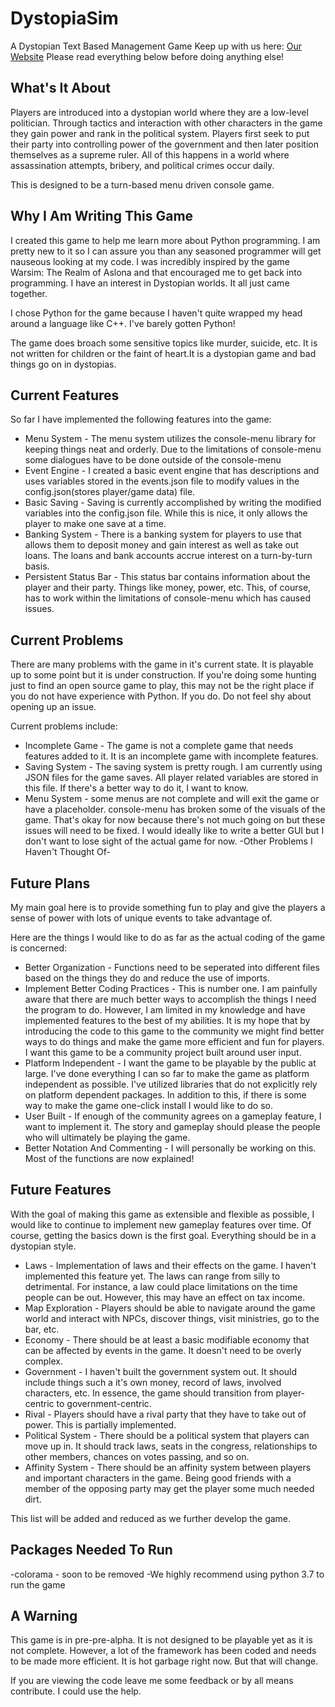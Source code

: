 # DystopiaSim
A Dystopian Text Based Management Game
Keep up with us here: [Our Website](https://wredbeard.wixsite.com/website/blog)
Please read everything below before doing anything else!

## What's It About
Players are introduced into a dystopian world where they are a low-level politician. Through tactics and interaction with other characters in the game they gain power and rank in the political system. Players first seek to put their party into controlling power of the government and then later position themselves as a supreme ruler. All of this happens in a world where assassination attempts, bribery, and political crimes occur daily.

This is designed to be a turn-based menu driven console game.

## Why I Am Writing This Game
I created this game to help me learn more about Python programming. I am pretty new to it so I can assure you than any seasoned programmer will get nauseous looking at my code. I was incredibly inspired by the game Warsim: The Realm of Aslona and that encouraged me to get back into programming. I have an interest in Dystopian worlds. It all just came together.

I chose Python for the game because I haven't quite wrapped my head around a language like C++. I've barely gotten Python!

The game does broach some sensitive topics like murder, suicide, etc. It is not written for children or the faint of heart.It is a dystopian game and bad things go on in dystopias.

## Current Features
So far I have implemented the following features into the game:

- Menu System - The menu system utilizes the console-menu library for keeping things neat and orderly. Due to the limitations of console-menu some dialogues have to be done outside of the console-menu
- Event Engine - I created a basic event engine that has descriptions and uses variables stored in the events.json file to modify values in the config.json(stores player/game data) file.
- Basic Saving - Saving is currently accomplished by writing the modified variables into the config.json file. While this is nice, it only allows the player to make one save at a time.
- Banking System - There is a banking system for players to use that allows them to deposit money and gain interest as well as take out loans. The loans and bank accounts accrue interest on a turn-by-turn basis.
- Persistent Status Bar - This status bar contains information about the player and their party. Things like money, power, etc. This, of course, has to work within the limitations of console-menu which has caused issues.

## Current Problems
There are many problems with the game in it's current state. It is playable up to some point but it is under construction. If you're doing some hunting just to find an open source game to play, this may not be the right place if you do not have experience with Python. If you do. Do not feel shy about opening up an issue.

Current problems include:
- Incomplete Game - The game is not a complete game that needs features added to it. It is an incomplete game with incomplete features.
- Saving System - The saving system is pretty rough. I am currently using JSON files for the game saves. All player related variables are stored in this file. If there's a better way to do it, I want to know.
- Menu System - some menus are not complete and will exit the game or have a placeholder. console-menu has broken some of the visuals of the game. That's okay for now because there's not much going on but these issues will need to be fixed. I would ideally like to write a better GUI but I don't want to lose sight of the actual game for now.
-Other Problems I Haven't Thought Of-

## Future Plans
My main goal here is to provide something fun to play and give the players a sense of power with lots of unique events to take advantage of.

Here are the things I would like to do as far as the actual coding of the game is concerned:

- Better Organization - Functions need to be seperated into different files based on the things they do and reduce the use of imports.
- Implement Better Coding Practices - This is number one. I am painfully aware that there are much better ways to accomplish the things I need the program to do. However, I am limited in my knowledge and have implemented features to the best of my abilities. It is my hope that by introducing the code to this game to the community we might find better ways to do things and make the game more efficient and fun for players. I want this game to be a community project built around user input.
- Platform Independent - I want the game to be playable by the public at large. I've done everything I can so far to make the game as platform independent as possible. I've utilized libraries that do not explicitly rely on platform dependent packages. In addition to this, if there is some way to make the game one-click install I would like to do so.
- User Built - If enough of the community agrees on a gameplay feature, I want to implement it. The story and gameplay should please the people who will ultimately be playing the game.
- Better Notation And Commenting - I will personally be working on this. Most of the functions are now explained!

## Future Features
With the goal of making this game as extensible and flexible as possible, I would like to continue to implement new gameplay features over time. Of course, getting the basics down is the first goal. Everything should be in a dystopian style.

- Laws - Implementation of laws and their effects on the game. I haven't implemented this feature yet. The laws can range from silly to detrimental. For instance, a law could place limitations on the time people can be out. However, this may have an effect on tax income.
- Map Exploration - Players should be able to navigate around the game world and interact with NPCs, discover things, visit ministries, go to the bar, etc.
- Economy - There should be at least a basic modifiable economy that can be affected by events in the game. It doesn't need to be overly complex.
- Government - I haven't built the government system out. It should include things such a it's own money, record of laws, involved characters, etc. In essence, the game should transition from player-centric to government-centric.
- Rival - Players should have a rival party that they have to take out of power. This is partially implemented.
- Political System - There should be a political system that players can move up in. It should track laws, seats in the congress, relationships to other members, chances on votes passing, and so on.
- Affinity System - There should be an affinity system between players and important characters in the game. Being good friends with a member of the opposing party may get the player some much needed dirt.

This list will be added and reduced as we further develop the game.

## Packages Needed To Run
-colorama - soon to be removed
-We highly recommend using python 3.7 to run the game

## A Warning
This game is in pre-pre-alpha. It is not designed to be playable yet as it is not complete. However, a lot of the framework has been coded and needs to be made more efficient. It is hot garbage right now. But that will change.

If you are viewing the code leave me some feedback or by all means contribute. I could use the help.

